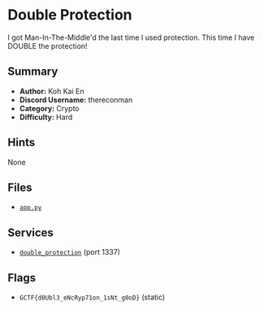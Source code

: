 # Double Protection
I got Man-In-The-Middle'd the last time I used protection. This time I have DOUBLE the protection!

## Summary
- **Author:** Koh Kai En
- **Discord Username:** thereconman
- **Category:** Crypto
- **Difficulty:** Hard

## Hints
None

## Files
- [`app.py`](dist/app.py)


## Services
- [`double_protection`](service/double_protection) (port 1337)


## Flags
- `GCTF{d0Ubl3_eNcRyp71on_1sNt_g0oD}` (static)
